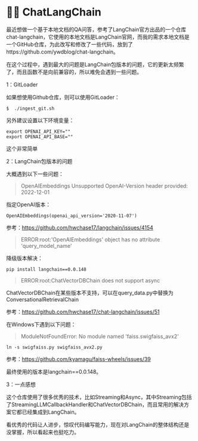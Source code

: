 # 🦜️🔗 ChatLangChain

最近想做一个基于本地文档的QA问答，参考了LangChain官方出品的一个仓库chat-langchain，它使用的本地文档是LangChain官网，而我的需求本地文档是一个GitHub仓库，为此改写和修改了一些代码，放到了https://github.com/ywdblog/chat-langchain。

在这个过程中，遇到最大的问题是LangChain包版本的问题，它的更新太频繁了，而且函数不是向前兼容的，所以难免会遇到一些问题。

1：GitLoader

如果想使用Github仓库，则可以使用GitLoader：

```
$  ./ingest_git.sh
```

另外建议设置以下环境变量：

```
export OPENAI_API_KEY=""
export OPENAI_API_BASE=""
```

这个非常简单
 
2：LangChain包版本的问题

大概遇到以下一些问题：
 
> OpenAIEmbeddings Unsupported OpenAI-Version header provided: 2022-12-01

指定OpenAI版本：

```
OpenAIEmbeddings(openai_api_version='2020-11-07')
```

参考：https://github.com/hwchase17/langchain/issues/4154

> ERROR:root:'OpenAIEmbeddings' object has no attribute 'query_model_name'

降级版本解决：

```
pip install langchain==0.0.148
```

> ERROR:root:ChatVectorDBChain does not support async 

ChatVectorDBChain在某些版本不支持，可以在query_data.py中替换为ConversationalRetrievalChain

参考：https://github.com/hwchase17/chat-langchain/issues/51

在Windows下遇到以下问题：

> ModuleNotFoundError: No module named 'faiss.swigfaiss_avx2'

```
ln -s swigfaiss.py swigfaiss_avx2.py
```

参考：https://github.com/kyamagu/faiss-wheels/issues/39

最终使用的版本是langchain==0.0.148。

3：一点感想

这个仓库使用了很多优秀的技术，比如Streaming和Async，其中Streaming包括了StreamingLLMCallbackHandler和ChatVectorDBChain，而且常用的解决方案它都已经集成到LangChain。

看优秀的代码让人进步，惊叹代码编写能力，现在对LangChain的整体结构还是没掌握，所以看起来也挺吃力。